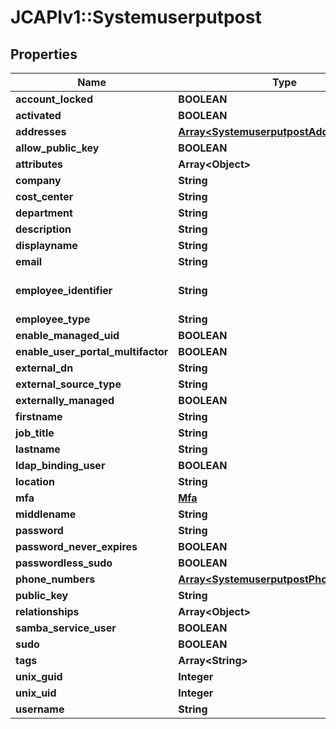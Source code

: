 # JCAPIv1::Systemuserputpost

## Properties
Name | Type | Description | Notes
------------ | ------------- | ------------- | -------------
**account_locked** | **BOOLEAN** |  | [optional] 
**activated** | **BOOLEAN** |  | [optional] 
**addresses** | [**Array&lt;SystemuserputpostAddresses&gt;**](SystemuserputpostAddresses.md) |  | [optional] 
**allow_public_key** | **BOOLEAN** |  | [optional] 
**attributes** | **Array&lt;Object&gt;** |  | [optional] 
**company** | **String** |  | [optional] 
**cost_center** | **String** |  | [optional] 
**department** | **String** |  | [optional] 
**description** | **String** |  | [optional] 
**displayname** | **String** |  | [optional] 
**email** | **String** |  | 
**employee_identifier** | **String** | Must be unique per user.  | [optional] 
**employee_type** | **String** |  | [optional] 
**enable_managed_uid** | **BOOLEAN** |  | [optional] 
**enable_user_portal_multifactor** | **BOOLEAN** |  | [optional] 
**external_dn** | **String** |  | [optional] 
**external_source_type** | **String** |  | [optional] 
**externally_managed** | **BOOLEAN** |  | [optional] 
**firstname** | **String** |  | [optional] 
**job_title** | **String** |  | [optional] 
**lastname** | **String** |  | [optional] 
**ldap_binding_user** | **BOOLEAN** |  | [optional] 
**location** | **String** |  | [optional] 
**mfa** | [**Mfa**](Mfa.md) |  | [optional] 
**middlename** | **String** |  | [optional] 
**password** | **String** |  | [optional] 
**password_never_expires** | **BOOLEAN** |  | [optional] 
**passwordless_sudo** | **BOOLEAN** |  | [optional] 
**phone_numbers** | [**Array&lt;SystemuserputpostPhoneNumbers&gt;**](SystemuserputpostPhoneNumbers.md) |  | [optional] 
**public_key** | **String** |  | [optional] 
**relationships** | **Array&lt;Object&gt;** |  | [optional] 
**samba_service_user** | **BOOLEAN** |  | [optional] 
**sudo** | **BOOLEAN** |  | [optional] 
**tags** | **Array&lt;String&gt;** |  | [optional] 
**unix_guid** | **Integer** |  | [optional] 
**unix_uid** | **Integer** |  | [optional] 
**username** | **String** |  | 


